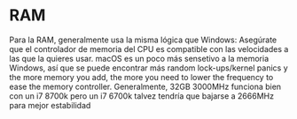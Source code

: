 # RAM

Para la RAM, generalmente usa la misma lógica que Windows: Asegúrate que el controlador de memoria del CPU es compatible con las velocidades a las que la quieres usar. macOS es un poco más sensetivo a la memoria Windows, así que se puede encontrar más random lock-ups/kernel panics y the more memory you add, the more you need to lower the frequency to ease the memory controller. Generalmente, 32GB 3000MHz funciona bien con un i7 8700k pero un i7 6700k talvez tendría que bajarse a 2666MHz para mejor estabilidad
